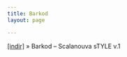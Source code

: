 ```yaml
---
title: Barkod
layout: page

---
```

<a href="https://cloud.mail.ru/public/f5a2f82d8604/Barkod%20-%20Scalanouva%20Complication%20VOL.1" target="_blank">[indir]</a>  »  Barkod &#8211; Scalanouva sTYLE v.1